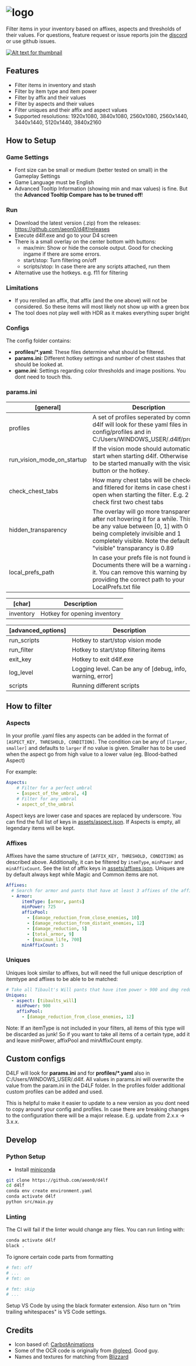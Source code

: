 # ![logo](assets/logo.png)

Filter items in your inventory based on affixes, aspects and thresholds of their values. For questions, feature request or issue reports join the [discord](https://discord.gg/YyzaPhAN6T) or use github issues.

[![Alt text for thumbnail](assets/thumbnail.jpg)](https://www.youtube.com/watch?v=Paorfwl3GCg)

## Features
- Filter items in inventory and stash
- Filter by item type and item power
- Filter by affix and their values
- Filter by aspects and their values
- Filter uniques and their affix and aspect values
- Supported resolutions: 1920x1080, 3840x1080, 2560x1080, 2560x1440, 3440x1440, 5120x1440, 3840x2160

## How to Setup

### Game Settings
- Font size can be small or medium (better tested on small) in the Gameplay Settings
- Game Language must be English
- Advanced Tooltip Information (showing min and max values) is fine. But the __Advanced Tooltip Compare has to be truned off__!

### Run
- Download the latest version (.zip) from the releases: https://github.com/aeon0/d4lf/releases
- Execute d4lf.exe and go to your D4 screen
- There is a small overlay on the center bottom with buttons:
  - max/min: Show or hide the console output. Good for checking ingame if there are some errors.
  - start/stop: Turn filtering on/off
  - scripts/stop: In case there are any scripts attached, run them
- Alternative use the hotkeys. e.g. f11 for filtering


### Limitations
- If you rerolled an affix, that affix (and the one above) will not be considered. So these items will most likely not show up with a green box
- The tool does not play well with HDR as it makes everything super bright

### Configs
The config folder contains:
- __profiles/*.yaml__: These files determine what should be filtered.
- __params.ini__: Different hotkey settings and number of chest stashes that should be looked at.
- __game.ini__: Settings regarding color thresholds and image positions. You dont need to touch this.

### params.ini
| [general] | Description |
| ----------------------- | --------------------------------------|
| profiles | A set of profiles seperated by comma. d4lf will look for these yaml files in config/profiles and in C:/Users/WINDOWS_USER/.d4lf/profiles. |
| run_vision_mode_on_startup | If the vision mode should automatically start when starting d4lf. Otherwise has to be started manually with the vision button or the hotkey. |
| check_chest_tabs | How many chest tabs will be checked and fitlered for items in case chest is open when starting the filter. E.g. 2 will check first two chest tabs |
| hidden_transparency | The overlay will go more transparent after not hovering it for a while. This can be any value between [0, 1] with 0 being completely invisible and 1 completely visible. Note the default "visible" transparancy is 0.89 |
| local_prefs_path | In case your prefs file is not found in the Documents there will be a warning about it. You can remove this warning by providing the correct path to your LocalPrefs.txt file |

| [char] | Description |
| ----------------------- | --------------------------------------|
| inventory | Hotkey for opening inventory |

| [advanced_options] | Description |
| ----------------------- | --------------------------------------|
| run_scripts | Hotkey to start/stop vision mode |
| run_filter | Hotkey to start/stop filtering items |
| exit_key | Hotkey to exit d4lf.exe |
| log_level | Logging level. Can be any of [debug, info, warning, error] |
| scripts | Running different scripts |

## How to filter
### Aspects
In your profile .yaml files any aspects can be added in the format of `[ASPECT_KEY, THRESHOLD, CONDITION]`. The condition can be any of `[larger, smaller]` and defaults to `larger` if no value is given. Smaller has to be used when the aspect go from high value to a lower value (eg. ‍Blood-bathed Aspect)

For example:
```yaml
Aspects:
    # Filter for a perfect umbral
    - [aspect_of_the_umbral, 4]
    # Filter for any umbral
    - aspect_of_the_umbral
```
Aspect keys are lower case and spaces are replaced by underscore. You can find the full list of keys in [assets/aspect.json](assets/aspects.json). If Aspects is empty, all legendary items will be kept.

### Affixes
Affixes have the same structure of `[AFFIX_KEY, THRESHOLD, CONDITION]` as described above. Additionally, it can be filtered by `itemType`, `minPower` and `minAffixCount`. See the list of affix keys in [assets/affixes.json](assets/affixes.json). Uniques are by default always kept while Magic and Common items are not.

```yaml
Affixes:
  # Search for armor and pants that have at least 3 affixes of the affixPool
  - Armor:
      itemType: [armor, pants]
      minPower: 725
      affixPool:
        - [damage_reduction_from_close_enemies, 10]
        - [damage_reduction_from_distant_enemies, 12]
        - [damage_reduction, 5]
        - [total_armor, 9]
        - [maximum_life, 700]
      minAffixCount: 3
```

### Uniques
Uniques look similar to affixes, but will need the full unique description of itemtype and affixes to be able to be matched:

```yaml
# Take all Tibault's Will pants that have item power > 900 and dmg reduction from close > 12 as well as aspect value > 25. Note that the other affixes still must be specified to be able to match the unique item to the config!
Uniques:
  - aspect: [tibaults_will]
    minPower: 900
    affixPool:
      - [damage_reduction_from_close_enemies, 12]
```

Note: If an itemType is not included in your filters, all items of this type will be discarded as junk! So if you want to take all items of a certain type, add it and leave minPower, affixPool and minAffixCount empty.

## Custom configs
D4LF will look for __params.ini__ and for __profiles/*.yaml__ also in C:/Users/WINDOWS_USER/.d4lf. All values in params.ini will overwrite the value from the param.ini in the D4LF folder. In the profiles folder additional custom profiles can be added and used.

This is helpful to make it easier to update to a new version as you dont need to copy around your config and profiles. In case there are breaking changes to the configuration there will be a major release. E.g. update from 2.x.x -> 3.x.x.

## Develop

### Python Setup
- Install [miniconda](https://docs.conda.io/projects/miniconda/en/latest/)
```bash
git clone https://github.com/aeon0/d4lf
cd d4lf
conda env create environment.yaml
conda activate d4lf
python src/main.py
```

### Linting
The CI will fail if the linter would change any files. You can run linting with:
```bash
conda activate d4lf
black .
```
To ignore certain code parts from formatting
```python
# fmt: off
# ...
# fmt: on

# fmt: skip
# ...
```
Setup VS Code by using the black formater extension. Also turn on "trim trailing whitespaces" is VS Code settings.

## Credits
- Icon based of: [CarbotAnimations](https://www.youtube.com/carbotanimations/about)
- Some of the OCR code is originally from [@gleed](https://github.com/aliig). Good guy.
- Names and textures for matching from [Blizzard](https://www.blizzard.com)
